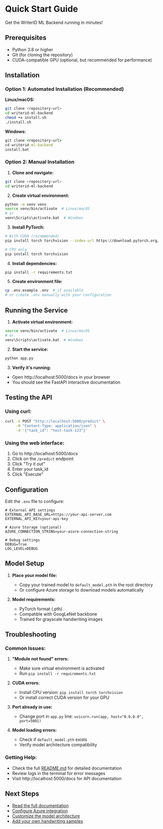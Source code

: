 # Quick Start Guide

Get the WriterID ML Backend running in minutes!

## Prerequisites

- Python 3.8 or higher
- Git (for cloning the repository)
- CUDA-compatible GPU (optional, but recommended for performance)

## Installation

### Option 1: Automated Installation (Recommended)

**Linux/macOS:**
```bash
git clone <repository-url>
cd writerid-ml-backend
chmod +x install.sh
./install.sh
```

**Windows:**
```cmd
git clone <repository-url>
cd writerid-ml-backend
install.bat
```

### Option 2: Manual Installation

1. **Clone and navigate:**
```bash
git clone <repository-url>
cd writerid-ml-backend
```

2. **Create virtual environment:**
```bash
python -m venv venv
source venv/bin/activate  # Linux/macOS
# or
venv\Scripts\activate.bat  # Windows
```

3. **Install PyTorch:**
```bash
# With CUDA (recommended)
pip install torch torchvision --index-url https://download.pytorch.org/whl/cu118

# CPU only
pip install torch torchvision
```

4. **Install dependencies:**
```bash
pip install -r requirements.txt
```

5. **Create environment file:**
```bash
cp .env.example .env  # if available
# or create .env manually with your configuration
```

## Running the Service

1. **Activate virtual environment:**
```bash
source venv/bin/activate  # Linux/macOS
# or
venv\Scripts\activate.bat  # Windows
```

2. **Start the service:**
```bash
python app.py
```

3. **Verify it's running:**
- Open http://localhost:5000/docs in your browser
- You should see the FastAPI interactive documentation

## Testing the API

### Using curl:
```bash
curl -X POST "http://localhost:5000/predict" \
     -H "Content-Type: application/json" \
     -d '{"task_id": "test-task-123"}'
```

### Using the web interface:
1. Go to http://localhost:5000/docs
2. Click on the `/predict` endpoint
3. Click "Try it out"
4. Enter your task_id
5. Click "Execute"

## Configuration

Edit the `.env` file to configure:

```env
# External API settings
EXTERNAL_API_BASE_URL=https://your-api-server.com
EXTERNAL_API_KEY=your-api-key

# Azure Storage (optional)
AZURE_CONNECTION_STRING=your-azure-connection-string

# Debug settings
DEBUG=True
LOG_LEVEL=DEBUG
```

## Model Setup

1. **Place your model file:**
   - Copy your trained model to `default_model.pth` in the root directory
   - Or configure Azure storage to download models automatically

2. **Model requirements:**
   - PyTorch format (.pth)
   - Compatible with GoogLeNet backbone
   - Trained for grayscale handwriting images

## Troubleshooting

### Common Issues:

1. **"Module not found" errors:**
   - Make sure virtual environment is activated
   - Run `pip install -r requirements.txt`

2. **CUDA errors:**
   - Install CPU version: `pip install torch torchvision`
   - Or install correct CUDA version for your GPU

3. **Port already in use:**
   - Change port in `app.py` line: `uvicorn.run(app, host="0.0.0.0", port=5001)`

4. **Model loading errors:**
   - Check if `default_model.pth` exists
   - Verify model architecture compatibility

### Getting Help:

- Check the full [README.md](README.md) for detailed documentation
- Review logs in the terminal for error messages
- Visit http://localhost:5000/docs for API documentation

## Next Steps

- [Read the full documentation](README.md)
- [Configure Azure integration](README.md#azure-integration)
- [Customize the model architecture](README.md#development)
- [Add your own handwriting samples](README.md#usage) 